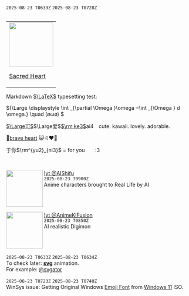 `2025-08-23 T0633Z` `2025-08-23 T0728Z`   

<table align=left><td>

<img width=120 src=https://upload.wikimedia.org/wikipedia/commons/thumb/4/4f/SacredHeartBatoni.jpg/500px-SacredHeartBatoni.jpg>   

[Sacred Heart](https://en.wikipedia.org/wiki/Sacred_Heart_of_Jesus_(Batoni))

</td></table>


Markdown [$`\LaTeX`$&NoBreak;](https://katex.org/docs/supported.html) typesetting test:

$`{\Large \displaystyle \int _{\partial \Omega }\omega =\int _{\Omega } d \omega.} \quad (øωø) `$

<!--$$\tag*{ (øωø) :3} \begin{equation} {\Large \displaystyle \int _{\partial \Omega }\omega =\int _{\Omega } d \omega \,.} \end{equation}$$-->


[$`\Large可`$&NoBreak;]()$`\Large爱`$[$`\rm ke3`$&NoBreak;]()ai4　cute. kawaii. lovely. adorable.  

🎵[brave heart](https://www.youtube.com/watch_videos?video_ids=JawoCT3nDQ0,ksI6j4TWRu4,4aJYDRSw9YY,b0pbZ7ZS1-U,xeedIX8yQ6A,7lGCCiqLtnY,8Av0NPvYdAs,rS4SX0X9GD0,3E2d20SAD4Y,BPY03wVDkqg,muSMB7-HbnA&,31HlX_pV6Ek,w2BRM44B8tE,Yk2q-MTlKDc,52BFZfTsLto,40ifTcprbpc,RDkbp9J2adWYc,wDLyMl3zUdg) 😺♌❤️‍🔥

于你$`\rm^{yu2}_{ni3}`$ = for you　　:3

<br clear=all>


<img src=https://i.ytimg.com/vi/7snVVx5RmM8/hqdefault.jpg height=100 align=left> [!yt @AIShifu](https://www.youtube.com/watch?v=7snVVx5RmM8&list=UUiC5f73gnG-kWuI9WR-YGUw&index=1)  
`2025-08-23 T0900Z`  
 Anime characters brought to Real Life by AI
<br clear=all>


<img src=https://i.ytimg.com/vi/uXciYRNYwKI/hqdefault.jpg height=100 align=left> [!yt @AnimeKIFusion](https://www.youtube.com/watch?v=uXciYRNYwKI&list=UULFkGmrLRbXTDMnDKttMhG9mg&index=1)   
`2025-08-23 T0850Z`  
AI realistic Digimon
<br clear=all>

`2025-08-23 T0633Z` `2025-08-23 T0634Z`    
To check later: **[svg](https://duckduckgo.com/?q=animated+svg&ia=web)** animation.   
For example: [@svgator](https://www.svgator.com/blog/cool-svg-animation-examples-to-inspire/#simple-svg-animation-examples)


`2025-08-23 T0723Z` `2025-08-23 T0740Z`    
WinSys issue: Getting Original Windows [Emoji Font](https://github.com/jjjuk/emoji-win?tab=readme-ov-file#-getting-original-windows-emoji-font-optional) from [Windows 11](https://www.microsoft.com/en-us/software-download/windows11) ISO.
<!--[Restore Default Fonts](https://woshub.com/how-to-restore-default-fonts-in-windows-8-1/
)-->

